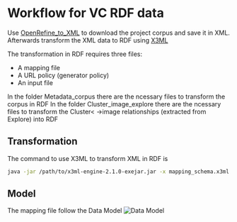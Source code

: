 # Workflow for VC RDF data

Use [OpenRefine_to_XML](OR_to_XML.ipynb) to download the project corpus and save it in XML. Afterwards transform the XML data to RDF using [X3ML](https://github.com/isl/x3ml)

The transformation in RDF requires three files:
+ A mapping file
+ A URL policy (generator policy)
+ An input file

In the folder Metadata_corpus there are the ncessary files to transform the corpus in RDF
In the folder Cluster_image_explore there are the ncessary files to transform the Cluster< ->image relationships (extracted from Explore) into RDF

## Transformation

The command to use X3ML to transform XML in RDF is 

```bash
java -jar /path/to/x3ml-engine-2.1.0-exejar.jar -x mapping_schema.x3ml -p generator_policy.xml -i input.xml -o output.ttl -f text/turtle
```


## Model

The mapping file follow the Data Model 
![Data Model](data_model.png)